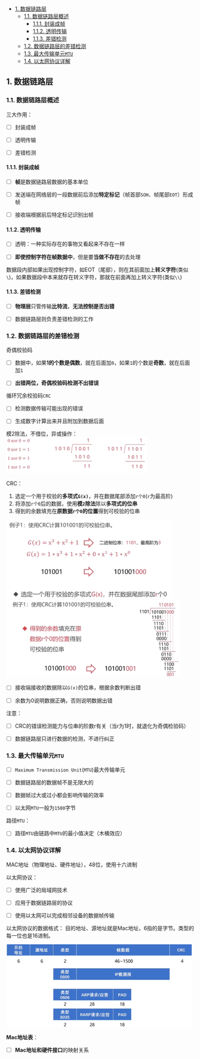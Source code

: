 - [1. 数据链路层](#1-数据链路层)
  - [1.1. 数据链路层概述](#11-数据链路层概述)
    - [1.1.1. 封装成帧](#111-封装成帧)
    - [1.1.2. 透明传输](#112-透明传输)
    - [1.1.3. 差错检测](#113-差错检测)
  - [1.2. 数据链路层的差错检测](#12-数据链路层的差错检测)
  - [1.3. 最大传输单元`MTU`](#13-最大传输单元mtu)
  - [1.4. 以太网协议详解](#14-以太网协议详解)


## 1. 数据链路层

### 1.1. 数据链路层概述

三大作用：
- [ ] 封装成帧
- [ ] 透明传输
- [ ] 差错检测


#### 1.1.1. 封装成帧
- [ ] **帧**是数据链路层数据的基本单位
- [ ] 发送端在网络层的一段数据前后添加**特定标记**（帧首部`SOH`、帧尾部`EOT`）形成帧
- [ ] 接收端根据前后特定标记识别出帧



#### 1.1.2. 透明传输
- [ ] 透明：一种实际存在的事物又看起来不存在一样
- [ ] **即使控制字符在帧数据中**，但是要**当做不存在**的去处理



数据段内部如果出现控制字符，如EOT（尾部），则在其前面加上**转义字符**(类似`\`)，如果数据段中本来就存在转义字符，那就在前面再加上转义字符(类似`\\`)



#### 1.1.3. 差错检测
- [ ] **物理层**只管传输**比特流**，**无法控制是否出错**
- [ ] 数据链路层则负责差错检测的工作


### 1.2. 数据链路层的差错检测

奇偶校验码
- [ ] 数据中，如果**1的个数是偶数**，就在后面加`0`，如果`1`的个数是**奇数**，就在后面加`1`
- [ ] **出错两位，奇偶校验码检测不出错误**



循环冗余校验码`CRC`
- [ ] 检测数据传输可能出现的错误
- [ ] 生成数字计算出来并且附加到数据后面


模2除法，不借位，异或操作：
![模2除法](../../imgs/data_link_layer_CRC.png)


CRC：
1. 选定一个用于校验的**多项式`G(x)`**，并在数据尾部添加`r个0`(`r`为最高阶)
1. 将添加`r个0`后的数据，使用**模`2`除法**除以**多项式的位串**
1. 得到的余数填充在**原数据`r个0`的位置**得到可校验的位串

![CRC](../../imgs/data_link_layer_CRC_example.png)
![CRC](../../imgs/data_link_layer_CRC_example2.png)


- [ ] 接收端接收的数据除以`G(x)`的位串，根据余数判断出错
- [ ] 余数为0说明数据正确，否则说明数据出错


注意：
- [ ] CRC的错误检测能力与位串的阶数r有关（当r为1时，就退化为奇偶检验码）
- [ ] 数据链路层只进行数据的检测，不进行纠正


### 1.3. 最大传输单元`MTU`

- [ ] `Maximum Transmission Unit`(`MTU`)最大传输单元
- [ ] 数据链路层的数据帧不是无限大的
- [ ] 数据帧过大或过小都会影响传输的效率
- [ ] 以太网`MTU`一般为`1500`字节



路径`MTU`：
- [ ] 路径`MTU`由链路中`MTU`的最小值决定（木桶效应）


### 1.4. 以太网协议详解

MAC地址（物理地址、硬件地址），48位，使用十六进制



以太网协议：
- [ ] 使用广泛的局域网技术
- [ ] 应用于数据链路层的协议
- [ ] 使用以太网可以完成相邻设备的数据帧传输


以太网协议的数据格式：
目的地址、源地址就是Mac地址，6指的是字节。类型的每一位也是16进制。

![以太网](../../imgs/data_link_layer_ethernet.png)


**Mac地址表**：
- [ ] **Mac地址和硬件接口**的映射关系

